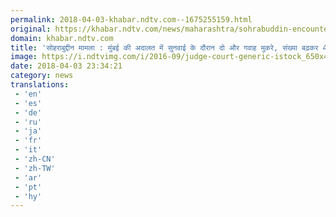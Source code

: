```yaml
---
permalink: 2018-04-03-khabar.ndtv.com--1675255159.html
original: https://khabar.ndtv.com/news/maharashtra/sohrabuddin-encounter-case-two-more-witnesses-refuse-mumbai-court-1832515
domain: khabar.ndtv.com
title: 'सोहराबुद्दीन मामला : मुंबई की अदालत में सुनवाई के दौरान दो और गवाह मुकरे, संख्या बढ़कर 47 हुई'
image: https://i.ndtvimg.com/i/2016-09/judge-court-generic-istock_650x400_81473483517.jpg
date: 2018-04-03 23:34:21
category: news
translations: 
 - 'en'
 - 'es'
 - 'de'
 - 'ru'
 - 'ja'
 - 'fr'
 - 'it'
 - 'zh-CN'
 - 'zh-TW'
 - 'ar'
 - 'pt'
 - 'hy'
---
```


